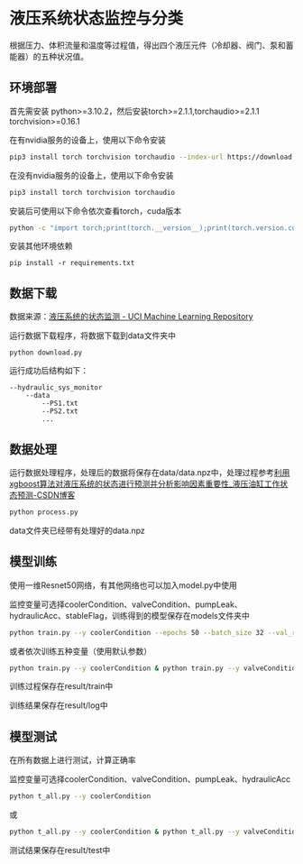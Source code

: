 # 液压系统状态监控与分类

根据压力、体积流量和温度等过程值，得出四个液压元件（冷却器、阀门、泵和蓄能器）的五种状况值。



## 环境部署

首先需安装 python>=3.10.2，然后安装torch>=2.1.1,torchaudio>=2.1.1 torchvision>=0.16.1

在有nvidia服务的设备上，使用以下命令安装

```bash
pip3 install torch torchvision torchaudio --index-url https://download.pytorch.org/whl/cu118
```

在没有nvidia服务的设备上，使用以下命令安装

```bash
pip3 install torch torchvision torchaudio
```

安装后可使用以下命令依次查看torch，cuda版本

```bash
python -c "import torch;print(torch.__version__);print(torch.version.cuda)"
```

安装其他环境依赖

```
pip install -r requirements.txt
```



## 数据下载

数据来源：[液压系统的状态监测 - UCI Machine Learning Repository](https://archive.ics.uci.edu/dataset/447/condition+monitoring+of+hydraulic+systems)

运行数据下载程序，将数据下载到data文件夹中

```
python download.py
```

运行成功后结构如下：

```
--hydraulic_sys_monitor
    --data
        --PS1.txt
        --PS2.txt
        ... 
```

## 数据处理

运行数据处理程序，处理后的数据将保存在data/data.npz中，处理过程参考[利用xgboost算法对液压系统的状态进行预测并分析影响因素重要性_液压油缸工作状态预测-CSDN博客](https://blog.csdn.net/Mr_Robert/article/details/84672797)

```bash
python process.py
```

data文件夹已经带有处理好的data.npz



## 模型训练

使用一维Resnet50网络，有其他网络也可以加入model.py中使用

监控变量可选择coolerCondition、valveCondition、pumpLeak、hydraulicAcc、stableFlag，训练得到的模型保存在models文件夹中

```bash
python train.py --y coolerCondition --epochs 50 --batch_size 32 --val_rate 0.15 --test_rate 0.05 --lr 0.001 --step_size 1 --gamma 0.95 --random_state 42
```

或者依次训练五种变量（使用默认参数）

```bash
python train.py --y coolerCondition & python train.py --y valveCondition & python train.py --y pumpLeak & python train.py --y hydraulicAcc & python train.py --y stableFlag
```

训练过程保存在result/train中

训练结果保存在result/log中



## 模型测试

在所有数据上进行测试，计算正确率

监控变量可选择coolerCondition、valveCondition、pumpLeak、hydraulicAcc

```bash
python t_all.py --y coolerCondition
```

或

```bash
python t_all.py --y coolerCondition & python t_all.py --y valveCondition & python t_all.py --y pumpLeak & python t_all.py --y hydraulicAcc & python t_all.py --y stableFlag
```

测试结果保存在result/test中
